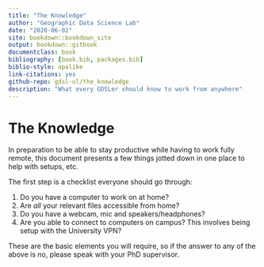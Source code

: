 ```yaml
--- 
title: "The Knowledge"
author: "Geographic Data Science Lab"
date: "2020-06-02"
site: bookdown::bookdown_site
output: bookdown::gitbook
documentclass: book
bibliography: [book.bib, packages.bib]
biblio-style: apalike
link-citations: yes
github-repo: gdsl-ul/the_knowledge
description: "What every GDSLer should know to work from anywhere"
---
```


# The Knowledge

In preparation to be able to stay productive while having to work fully remote, this document presents a few things jotted down in one place to help with setups, etc. 

The first step is a checklist everyone should go through:

1. Do you have a computer to work on at home?
1. Are *all* your relevant files accessible from home?
1. Do you have a webcam, mic and speakers/headphones?
1. Are you able to connect to computers on campus? This involves being setup with the University VPN?

These are the basic elements you will require, so if the answer to any of the above is no, please speak with your PhD supervisor.


